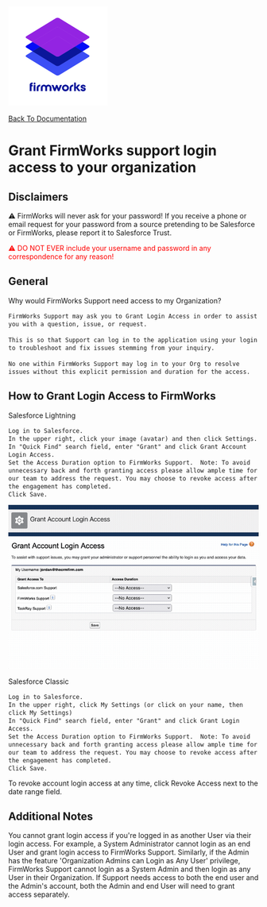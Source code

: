 <img src="images/firmworksfiles.svg" alt="FirmWorks Files" height="200"/>

[Back To Documentation](index.md)

# Grant FirmWorks support login access to your organization

## Disclaimers

⚠️ FirmWorks will never ask for your password! If you receive a phone or email request for your password from a source pretending to be Salesforce or FirmWorks, please report it to Salesforce Trust.

<span style="color:red">
⚠️ DO NOT EVER include your username and password in any correspondence for any reason!
</span>

## General

Why would FirmWorks Support need access to my Organization?

    FirmWorks Support may ask you to Grant Login Access in order to assist you with a question, issue, or request.

    This is so that Support can log in to the application using your login to troubleshoot and fix issues stemming from your inquiry.

    No one within FirmWorks Support may log in to your Org to resolve issues without this explicit permission and duration for the access.


## How to Grant Login Access to FirmWorks

Salesforce Lightning


    Log in to Salesforce.
    In the upper right, click your image (avatar) and then click Settings.
    In "Quick Find" search field, enter "Grant" and click Grant Account Login Access.
    Set the Access Duration option to FirmWorks Support.  Note: To avoid unnecessary back and forth granting access please allow ample time for our team to address the request. You may choose to revoke access after the engagement has completed.
    Click Save.

![Granting Access](images/support/grant_login_access.gif)

Salesforce Classic


    Log in to Salesforce.
    In the upper right, click My Settings (or click on your name, then click My Settings)
    In "Quick Find" search field, enter "Grant" and click Grant Login Access.
    Set the Access Duration option to FirmWorks Support.  Note: To avoid unnecessary back and forth granting access please allow ample time for our team to address the request. You may choose to revoke access after the engagement has completed.
    Click Save.

To revoke account login access at any time, click Revoke Access next to the date range field.

## Additional Notes

You cannot grant login access if you're logged in as another User via their login access. For example, a System Administrator cannot login as an end User and grant login access to FirmWorks Support. Similarly, if the Admin has the feature 'Organization Admins can Login as Any User' privilege, FirmWorks Support cannot login as a System Admin and then login as any User in their Organization. If Support needs access to both the end user and the Admin's account, both the Admin and end User will need to grant access separately.

